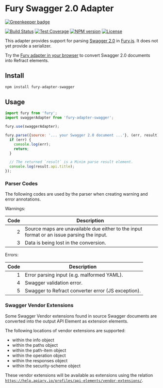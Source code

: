 # Fury Swagger 2.0 Adapter

[![Greenkeeper badge](https://badges.greenkeeper.io/apiaryio/fury-adapter-swagger.svg)](https://greenkeeper.io/)

[![Build Status](https://img.shields.io/travis/apiaryio/fury-adapter-swagger.svg)](https://travis-ci.org/apiaryio/fury-adapter-swagger)
[![Test Coverage](https://img.shields.io/codeclimate/coverage/github/apiaryio/fury-adapter-swagger.svg)](https://codeclimate.com/github/apiaryio/fury-adapter-swagger/coverage)
[![NPM version](https://img.shields.io/npm/v/fury-adapter-swagger.svg)](https://www.npmjs.org/package/fury-adapter-swagger)
[![License](https://img.shields.io/npm/l/fury-adapter-swagger.svg)](https://www.npmjs.org/package/fury-adapter-swagger)

This adapter provides support for parsing [Swagger 2.0](http://swagger.io/) in [Fury.js](https://github.com/apiaryio/fury.js). It does not yet provide a serializer.

Try the [Fury adapter in your browser](https://tonicdev.com/npm/fury-adapter-swagger) to convert Swagger 2.0 documents into Refract elements.

## Install

```sh
npm install fury-adapter-swagger
```

## Usage

```js
import fury from 'fury';
import swaggerAdapter from 'fury-adapter-swagger';

fury.use(swaggerAdapter);

fury.parse({source: '... your Swagger 2.0 document ...'}, (err, result) => {
  if (err) {
    console.log(err);
    return;
  }

  // The returned `result` is a Minim parse result element.
  console.log(result.api.title);
});
```

### Parser Codes

The following codes are used by the parser when creating warning and error annotations.

Warnings:

Code | Description
---: | -----------
   2 | Source maps are unavailable due either to the input format or an issue parsing the input.
   3 | Data is being lost in the conversion.

Errors:

Code | Description
---: | -----------
   1 | Error parsing input (e.g. malformed YAML).
   4 | Swagger validation error.
   5 | Swagger to Refract converter error (JS exception).

### Swagger Vendor Extensions

Some Swagger Vendor extensions found in source Swagger documents are converted
into the output API Element as extension elements.

The following locations of vendor extensions are supported:

- within the info object
- within the paths object
- within the path-item object
- within the operation object
- within the responses object
- within the security-scheme object

These vendor extensions will be available as extensions using the relation
[`https://help.apiary.io/profiles/api-elements/vendor-extensions/`](https://help.apiary.io/profiles/api-elements/vendor-extensions/).
